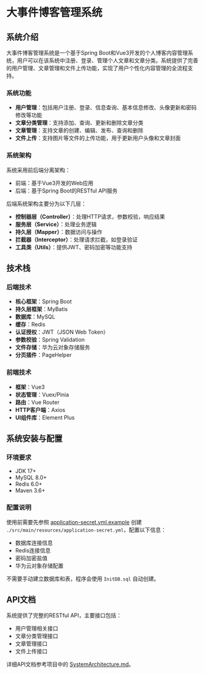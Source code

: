 # 大事件博客管理系统

## 系统介绍

大事件博客管理系统是一个基于Spring Boot和Vue3开发的个人博客内容管理系统，用户可以在该系统中注册、登录、管理个人文章和文章分类。系统提供了完善的用户管理、文章管理和文件上传功能，实现了用户个性化内容管理的全流程支持。

### 系统功能

- **用户管理**：包括用户注册、登录、信息查询、基本信息修改、头像更新和密码修改等功能
- **文章分类管理**：支持添加、查询、更新和删除文章分类
- **文章管理**：支持文章的创建、编辑、发布、查询和删除
- **文件上传**：支持图片等文件的上传功能，用于更新用户头像和文章封面

### 系统架构

系统采用前后端分离架构：
- 前端：基于Vue3开发的Web应用
- 后端：基于Spring Boot的RESTful API服务

后端系统架构主要分为以下几层：
- **控制器层（Controller）**：处理HTTP请求，参数校验，响应结果
- **服务层（Service）**：处理业务逻辑
- **持久层（Mapper）**：数据访问与操作
- **拦截器（Interceptor）**：处理请求拦截，如登录验证
- **工具类（Utils）**：提供JWT、密码加密等功能支持

## 技术栈

### 后端技术
- **核心框架**：Spring Boot
- **持久层框架**：MyBatis
- **数据库**：MySQL
- **缓存**：Redis
- **认证授权**：JWT（JSON Web Token）
- **参数校验**：Spring Validation
- **文件存储**：华为云对象存储服务
- **分页插件**：PageHelper

### 前端技术
- **框架**：Vue3
- **状态管理**：Vuex/Pinia
- **路由**：Vue Router
- **HTTP客户端**：Axios
- **UI组件库**：Element Plus

## 系统安装与配置

### 环境要求
- JDK 17+
- MySQL 8.0+
- Redis 6.0+
- Maven 3.6+

### 配置说明

使用前需要先参照 [application-secret.yml.example](./src/main/resources/application-secret.yml.example)
 创建 `./src/main/resources/application-secret.yml`，配置以下信息：
- 数据库连接信息
- Redis连接信息
- 密码加密盐值
- 华为云对象存储配置

不需要手动建立数据库和表，程序会使用 `InitDB.sql` 自动创建。

## API文档

系统提供了完整的RESTful API，主要接口包括：

- 用户管理相关接口
- 文章分类管理接口
- 文章管理接口
- 文件上传接口

详细API文档参考项目中的 [SystemArchitecture.md](./SystemArchitecture.md)。
